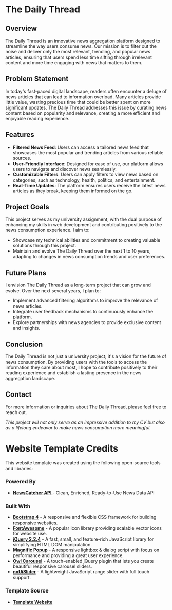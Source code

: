 # The Daily Thread

## Overview
The Daily Thread is an innovative news aggregation platform designed to streamline the way users consume news. Our mission is to filter out the noise and deliver only the most relevant, trending, and popular news articles, ensuring that users spend less time sifting through irrelevant content and more time engaging with news that matters to them.

## Problem Statement
In today's fast-paced digital landscape, readers often encounter a deluge of news articles that can lead to information overload. Many articles provide little value, wasting precious time that could be better spent on more significant updates. The Daily Thread addresses this issue by curating news content based on popularity and relevance, creating a more efficient and enjoyable reading experience.

## Features
- **Filtered News Feed**: Users can access a tailored news feed that showcases the most popular and trending articles from various reliable sources.
- **User-Friendly Interface**: Designed for ease of use, our platform allows users to navigate and discover news seamlessly.
- **Customizable Filters**: Users can apply filters to view news based on categories, such as technology, health, politics, and entertainment.
- **Real-Time Updates**: The platform ensures users receive the latest news articles as they break, keeping them informed on the go.

## Project Goals
This project serves as my university assignment, with the dual purpose of enhancing my skills in web development and contributing positively to the news consumption experience. I aim to:
- Showcase my technical abilities and commitment to creating valuable solutions through this project.
- Maintain and evolve The Daily Thread over the next 1 to 10 years, adapting to changes in news consumption trends and user preferences.

## Future Plans
I envision The Daily Thread as a long-term project that can grow and evolve. Over the next several years, I plan to:
- Implement advanced filtering algorithms to improve the relevance of news articles.
- Integrate user feedback mechanisms to continuously enhance the platform.
- Explore partnerships with news agencies to provide exclusive content and insights.

## Conclusion
The Daily Thread is not just a university project; it's a vision for the future of news consumption. By providing users with the tools to access the information they care about most, I hope to contribute positively to their reading experience and establish a lasting presence in the news aggregation landscape.

## Contact
For more information or inquiries about The Daily Thread, please feel free to reach out.

*This project will not only serve as an impressive addition to my CV but also as a lifelong endeavor to make news consumption more meaningful.*

# Website Template Credits

This website template was created using the following open-source tools and libraries:

### Powered By
- **[NewsCatcher API ](https://www.newscatcherapi.com/)** - Clean, Enriched, Ready-to-Use News Data API
  
### Built With
- **[Bootstrap 4](https://getbootstrap.com/)** - A responsive and flexible CSS framework for building responsive websites.
- **[FontAwesome](https://fontawesome.com/)** - A popular icon library providing scalable vector icons for website use.
- **[jQuery 2.2.4](https://jquery.com/)** - A fast, small, and feature-rich JavaScript library for simplifying HTML DOM manipulation.
- **[Magnific Popup](https://github.com/dimsemenov/Magnific-Popup)** - A responsive lightbox & dialog script with focus on performance and providing a great user experience.
- **[Owl Carousel](https://owlcarousel2.github.io/OwlCarousel2/)** - A touch-enabled jQuery plugin that lets you create beautiful responsive carousel sliders.
- **[noUiSlider](https://github.com/leongersen/noUiSlider)** - A lightweight JavaScript range slider with full touch support.

### Template Source
- **[Template Website](https://themewagon.com/themes/free-bootstrap-magazine-template-thegazette/)** 

